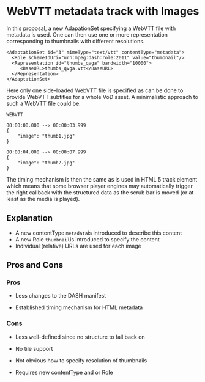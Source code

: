 # WebVTT metadata track with Images

In this proposal, a new AdapationSet specifying a WebVTT file with metadata is used.
One can then use one or more representation corresponding to thumbnails with different resolutions.


    <AdaptationSet id="3" mimeType="text/vtt" contentType="metadata">
      <Role schemeIdUri="urn:mpeg:dash:role:2011" value="thumbnail"/>      <Representation id="thumbs_qvga" bandwidth="10000">         <BaseURL>thumbs_qvga.vtt</BaseURL>      </Representation>    </AdaptationSet>Here only one side-loaded WebVTT file is specified as can be done to provide WebVTT subtitles for a whole VoD asset. A minimalistic approach to such a WebVTT file could be:
    WEBVTT
    00:00:00.000 --> 00:00:03.999
	{
		"image": "thumb1.jpg"
	}
	
    00:00:04.000 --> 00:00:07.999
	{
		"image": "thumb2.jpg"
	}

The timing mechanism is then the same as is used in HTML 5 track element which means that some browser player engines may automatically trigger the right callback with the structured data as the scrub bar is moved (or at least as the media is played). 

## Explanation
* A new contentType `metadata`is introduced to describe this content* A new Role `thumbnail`is introduced to specify the content* Individual (relative) URLs are used for each image## Pros and Cons
### Pros
* Less changes to the DASH manifest
* Established timing mechanism for HTML metadata
### Cons
* Less well-defined since no structure to fall back on
* No tile support
* Not obvious how to specify resolution of thumbnails
* Requires new contentType and or Role